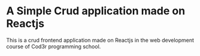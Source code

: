 # A Simple Crud application made on Reactjs

This is a crud frontend application made on Reactjs in the web development course of Cod3r programming school.